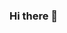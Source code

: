 ### Hi there 👋

<!--
**flatah202/flatah202** is a ✨ _special_ ✨ repository because its `README.md` (this file) appears on your GitHub profile.
<img src="https://cdn.pixabay.com/photo/2015/04/20/13/17/work-731198_1280.jpg" width="100px"> 
Here are some ideas to get you started:


- 🌱 I’m currently learning CS50 course.
- 👯 I’m looking to collaborate on ...
- 🤔 I’m looking forward to be an Android develope
-->
